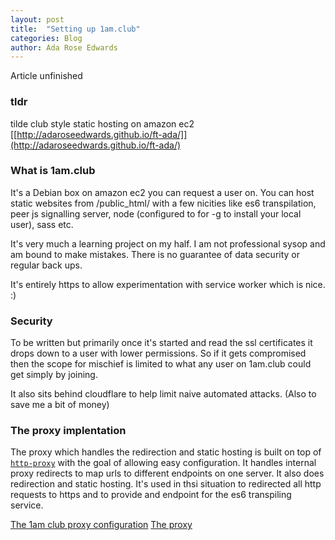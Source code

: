 ```yaml
---
layout: post
title:  "Setting up 1am.club"
categories: Blog
author: Ada Rose Edwards
---
```


Article unfinished

### tldr
tilde club style static hosting on amazon ec2 [[http://adaroseedwards.github.io/ft-ada/]](http://adaroseedwards.github.io/ft-ada/)

### What is 1am.club

It's a Debian box on amazon ec2 you can request a user on. You can host static websites from /public_html/ with a few nicities like es6 transpilation, peer js signalling server, node (configured to for -g to install your local user), sass etc.

It's very much a learning project on my half. I am not professional sysop and am bound to make mistakes. There is no guarantee of data security or regular back ups.

It's entirely https to allow experimentation with service worker which is nice. :)

### Security

To be written but primarily once it's started and read the ssl certificates it drops down to a user with lower permissions. So if it gets compromised then the scope for mischief is limited to what any user on 1am.club could get simply by joining.

It also sits behind cloudflare to help limit naive automated attacks. (Also to save me a bit of money)

### The proxy implentation

The proxy which handles the redirection and static hosting is built on top of [`http-proxy`](https://github.com/nodejitsu/node-http-proxy) with the goal of allowing easy configuration. It handles internal proxy redirects to map urls to different endpoints on one server. It also does redirection and static hosting. It's used in thsi situation to redirected all http requests to https and to provide and endpoint for the es6 transpiling service.



[The 1am club proxy configuration](https://github.com/AdaRoseEdwards/1am-proxy)
[The proxy](https://github.com/AdaRoseEdwards/ada-proxy-core)